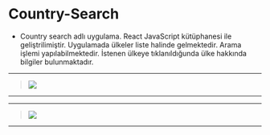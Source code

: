 # Country-Search

- Country search adlı uygulama. React JavaScript kütüphanesi ile geliştrilimiştir. Uygulamada ülkeler liste halinde gelmektedir. Arama işlemi yapılabilmektedir. İstenen ülkeye tıklanıldığunda ülke hakkında bilgiler bulunmaktadır.


---
> ![](https://i.imgyukle.com/2020/12/28/aaNGsv.jpg)
---



---
> ![](https://i.imgyukle.com/2020/12/28/aaNP2M.jpg)
---

